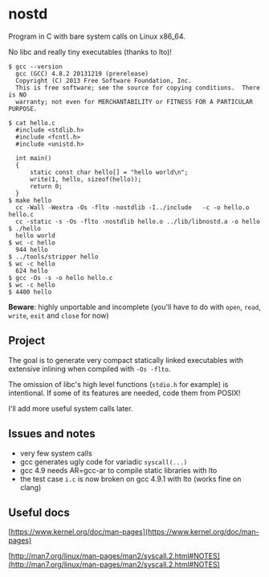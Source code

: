 nostd
=====

Program in C with bare system calls on Linux x86\_64.

No libc and really tiny executables (thanks to lto)!

    $ gcc --version
      gcc (GCC) 4.8.2 20131219 (prerelease)
      Copyright (C) 2013 Free Software Foundation, Inc.
      This is free software; see the source for copying conditions.  There is NO
      warranty; not even for MERCHANTABILITY or FITNESS FOR A PARTICULAR PURPOSE.

    $ cat hello.c
      #include <stdlib.h>
      #include <fcntl.h>
      #include <unistd.h>

      int main()
      {
          static const char hello[] = "hello world\n";
          write(1, hello, sizeof(hello));
          return 0;
      }
    $ make hello
      cc -Wall -Wextra -Os -flto -nostdlib -I../include   -c -o hello.o hello.c
      cc -static -s -Os -flto -nostdlib hello.o ../lib/libnostd.a -o hello
    $ ./hello
      hello world
    $ wc -c hello
      944 hello
    $ ../tools/stripper hello
    $ wc -c hello
      624 hello
    $ gcc -Os -s -o hello hello.c
    $ wc -c hello
    $ 4400 hello


**Beware**: highly unportable and incomplete (you'll have to do with ```open```,
```read```, ```write```, ```exit``` and ```close``` for now)


Project
-------

The goal is to generate very compact statically linked executables with extensive inlining when compiled with ```-Os -flto```.

The omission of libc's high level functions (```stdio.h``` for example) is intentional. If some of its features are needed, code them from POSIX!

I'll add more useful system calls later.


Issues and notes
----------------

* very few system calls
* gcc generates ugly code for variadic ```syscall(...)```
* gcc 4.9 needs AR=gcc-ar to compile static libraries with lto
* the test case ```i.c``` is now broken on gcc 4.9.1 with lto (works fine on clang)


Useful docs
-----------

[https://www.kernel.org/doc/man-pages](https://www.kernel.org/doc/man-pages)

[http://man7.org/linux/man-pages/man2/syscall.2.html#NOTES](http://man7.org/linux/man-pages/man2/syscall.2.html#NOTES)

